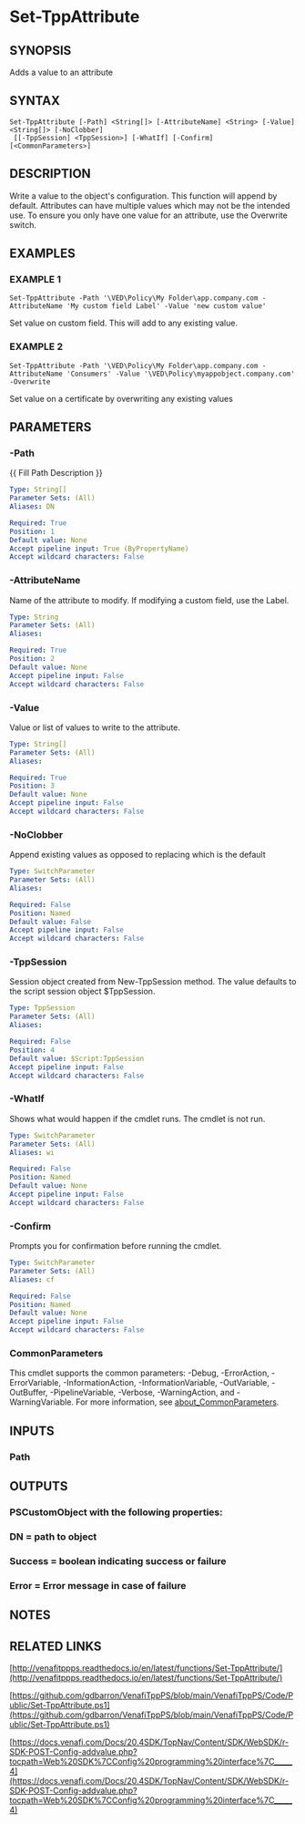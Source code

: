 # Set-TppAttribute

## SYNOPSIS
Adds a value to an attribute

## SYNTAX

```
Set-TppAttribute [-Path] <String[]> [-AttributeName] <String> [-Value] <String[]> [-NoClobber]
 [[-TppSession] <TppSession>] [-WhatIf] [-Confirm] [<CommonParameters>]
```

## DESCRIPTION
Write a value to the object's configuration.
This function will append by default.
Attributes can have multiple values which may not be the intended use.
To ensure you only have one value for an attribute, use the Overwrite switch.

## EXAMPLES

### EXAMPLE 1
```
Set-TppAttribute -Path '\VED\Policy\My Folder\app.company.com -AttributeName 'My custom field Label' -Value 'new custom value'
```

Set value on custom field.
This will add to any existing value.

### EXAMPLE 2
```
Set-TppAttribute -Path '\VED\Policy\My Folder\app.company.com -AttributeName 'Consumers' -Value '\VED\Policy\myappobject.company.com' -Overwrite
```

Set value on a certificate by overwriting any existing values

## PARAMETERS

### -Path
{{ Fill Path Description }}

```yaml
Type: String[]
Parameter Sets: (All)
Aliases: DN

Required: True
Position: 1
Default value: None
Accept pipeline input: True (ByPropertyName)
Accept wildcard characters: False
```

### -AttributeName
Name of the attribute to modify.
If modifying a custom field, use the Label.

```yaml
Type: String
Parameter Sets: (All)
Aliases:

Required: True
Position: 2
Default value: None
Accept pipeline input: False
Accept wildcard characters: False
```

### -Value
Value or list of values to write to the attribute.

```yaml
Type: String[]
Parameter Sets: (All)
Aliases:

Required: True
Position: 3
Default value: None
Accept pipeline input: False
Accept wildcard characters: False
```

### -NoClobber
Append existing values as opposed to replacing which is the default

```yaml
Type: SwitchParameter
Parameter Sets: (All)
Aliases:

Required: False
Position: Named
Default value: False
Accept pipeline input: False
Accept wildcard characters: False
```

### -TppSession
Session object created from New-TppSession method.
The value defaults to the script session object $TppSession.

```yaml
Type: TppSession
Parameter Sets: (All)
Aliases:

Required: False
Position: 4
Default value: $Script:TppSession
Accept pipeline input: False
Accept wildcard characters: False
```

### -WhatIf
Shows what would happen if the cmdlet runs.
The cmdlet is not run.

```yaml
Type: SwitchParameter
Parameter Sets: (All)
Aliases: wi

Required: False
Position: Named
Default value: None
Accept pipeline input: False
Accept wildcard characters: False
```

### -Confirm
Prompts you for confirmation before running the cmdlet.

```yaml
Type: SwitchParameter
Parameter Sets: (All)
Aliases: cf

Required: False
Position: Named
Default value: None
Accept pipeline input: False
Accept wildcard characters: False
```

### CommonParameters
This cmdlet supports the common parameters: -Debug, -ErrorAction, -ErrorVariable, -InformationAction, -InformationVariable, -OutVariable, -OutBuffer, -PipelineVariable, -Verbose, -WarningAction, and -WarningVariable. For more information, see [about_CommonParameters](http://go.microsoft.com/fwlink/?LinkID=113216).

## INPUTS

### Path
## OUTPUTS

### PSCustomObject with the following properties:
###     DN = path to object
###     Success = boolean indicating success or failure
###     Error = Error message in case of failure
## NOTES

## RELATED LINKS

[http://venafitppps.readthedocs.io/en/latest/functions/Set-TppAttribute/](http://venafitppps.readthedocs.io/en/latest/functions/Set-TppAttribute/)

[https://github.com/gdbarron/VenafiTppPS/blob/main/VenafiTppPS/Code/Public/Set-TppAttribute.ps1](https://github.com/gdbarron/VenafiTppPS/blob/main/VenafiTppPS/Code/Public/Set-TppAttribute.ps1)

[https://docs.venafi.com/Docs/20.4SDK/TopNav/Content/SDK/WebSDK/r-SDK-POST-Config-addvalue.php?tocpath=Web%20SDK%7CConfig%20programming%20interface%7C_____4](https://docs.venafi.com/Docs/20.4SDK/TopNav/Content/SDK/WebSDK/r-SDK-POST-Config-addvalue.php?tocpath=Web%20SDK%7CConfig%20programming%20interface%7C_____4)

